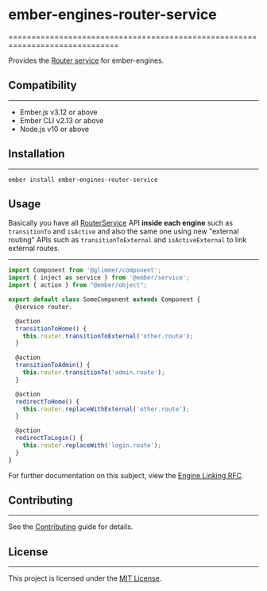 # ember-engines-router-service
==============================================================================

Provides the [Router service](https://api.emberjs.com/ember/release/classes/RouterService) for ember-engines.


## Compatibility
------------------------------------------------------------------------------

* Ember.js v3.12 or above
* Ember CLI v2.13 or above
* Node.js v10 or above


## Installation
------------------------------------------------------------------------------

```
ember install ember-engines-router-service
```


## Usage

Basically you have all [RouterService](https://api.emberjs.com/ember/release/classes/RouterService) API **inside each engine** such as `transitionTo` and `isActive` and also the same one using new "external routing" APIs such as `transitionToExternal` and `isActiveExternal` to link external routes.

------------------------------------------------------------------------------
```js
import Component from '@glimmer/component';
import { inject as service } from '@ember/service';
import { action } from "@ember/object";

export default class SomeComponent extends Component {
  @service router;

  @action
  transitionToHome() {
    this.router.transitionToExternal('other.route');
  }

  @action
  transitionToAdmin() {
    this.router.transitionTo('admin.route');
  }

  @action
  redirectToHome() {
    this.router.replaceWithExternal('other.route');
  }

  @action
  redirectToLogin() {
    this.router.replaceWith('login.route');
  }
}
```

For further documentation on this subject, view the [Engine Linking RFC](https://github.com/emberjs/rfcs/pull/122).


## Contributing
------------------------------------------------------------------------------

See the [Contributing](CONTRIBUTING.md) guide for details.


## License
------------------------------------------------------------------------------

This project is licensed under the [MIT License](LICENSE.md).
